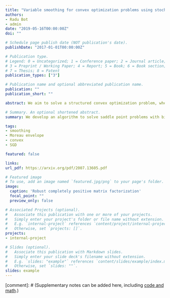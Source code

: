 ```yaml
---
title: "Variable smoothing for convex optimization problems using stochastic gradients"
authors:
- Radu Bot
- admin
date: "2019-05-16T00:00:00Z"
doi: ""

# Schedule page publish date (NOT publication's date).
publishDate: "2017-01-01T00:00:00Z"

# Publication type.
# Legend: 0 = Uncategorized; 1 = Conference paper; 2 = Journal article;
# 3 = Preprint / Working Paper; 4 = Report; 5 = Book; 6 = Book section;
# 7 = Thesis; 8 = Patent
publication_types: ["3"]

# Publication name and optional abbreviated publication name.
publication: ""
publication_short: ""

abstract: We aim to solve a structured convex optimization problem, where a nonsmooth function is composed with a linear operator. When opting for full splitting schemes, usually, primal-dual type methods are employed as they are effective and also well studied. However, under the additional assumption of Lipschitz continuity of the nonsmooth function which is composed with the linear operator we can derive novel algorithms through regularization via the Moreau envelope. Furthermore, we tackle large scale problems by means of stochastic oracle calls, very similar to stochastic gradient techniques. Applications to total variational denoising and deblurring are provided.

# Summary. An optional shortened abstract.
summary: We develop an algorithm to solve saddle point problems with bilinear compling function and nonsmooth regularizers via accelerated gradient descent techniques on the Moreau envelope, including a randomized version. 

tags:
- smoothing
- Moreau envelope
- convex
- SGD

featured: false

links:
url_pdf: https://arxiv.org/pdf/2007.13605.pdf

# Featured image
# To use, add an image named `featured.jpg/png` to your page's folder. 
image:
  caption: 'Robust completely positive matrix factorization'
  focal_point: ""
  preview_only: false

# Associated Projects (optional).
#   Associate this publication with one or more of your projects.
#   Simply enter your project's folder or file name without extension.
#   E.g. `internal-project` references `content/project/internal-project/index.md`.
#   Otherwise, set `projects: []`.
projects:
- internal-project

# Slides (optional).
#   Associate this publication with Markdown slides.
#   Simply enter your slide deck's filename without extension.
#   E.g. `slides: "example"` references `content/slides/example/index.md`.
#   Otherwise, set `slides: ""`.
slides: example
---
```


[comment]: # (Supplementary notes can be added here, including [code and math](https://sourcethemes.com/academic/docs/writing-markdown-latex/).)
